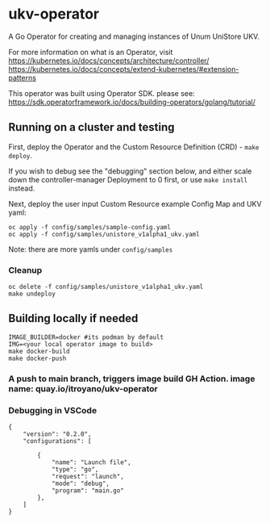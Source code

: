 # ukv-operator
A Go Operator for creating and managing instances of Unum UniStore UKV.

For more information on what is an Operator, visit 
https://kubernetes.io/docs/concepts/architecture/controller/
https://kubernetes.io/docs/concepts/extend-kubernetes/#extension-patterns

This operator was built using Operator SDK. please see: https://sdk.operatorframework.io/docs/building-operators/golang/tutorial/

## Running on a cluster and testing

First, deploy the Operator and the Custom Resource Definition (CRD) - `make deploy`.

If you wish to debug see the "debugging" section below, and either scale down the controller-manager Deployment to 0 first, or use `make install` instead.

Next, deploy the user input Custom Resource example Config Map and UKV yaml:
```
oc apply -f config/samples/sample-config.yaml
oc apply -f config/samples/unistore_v1alpha1_ukv.yaml 
```
Note: there are more yamls under `config/samples`

### Cleanup
```
oc delete -f config/samples/unistore_v1alpha1_ukv.yaml 
make undeploy
```

## Building locally if needed
```
IMAGE_BUILDER=docker #its podman by default
IMG=<your local operator image to build>
make docker-build
make docker-push
```

### A push to main branch, triggers image build GH Action. image name: quay.io/itroyano/ukv-operator

### Debugging in VSCode
```
{
    "version": "0.2.0",
    "configurations": [
        
        {
            "name": "Launch file",
            "type": "go",
            "request": "launch",
            "mode": "debug",
            "program": "main.go"
        },
    ]
}
```